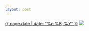 ```yaml
---
layout: post
---
```


<p>
  <time><a href="/157">{{ page.date | date: "%e %B, %Y" }}</a></time>
  <a href="/157"><img src="{{ site.assets_url }}/157.jpg"/></a>
</p>
